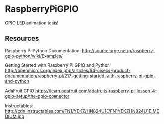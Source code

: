# RaspberryPiGPIO

GPIO LED animation tests!

## Resources

Raspberry Pi Python Documentation: http://sourceforge.net/p/raspberry-gpio-python/wiki/Examples/

Getting Started with Raspberry Pi GPIO and Python http://openmicros.org/index.php/articles/94-ciseco-product-documentation/raspberry-pi/217-getting-started-with-raspberry-pi-gpio-and-python

AdaFruit GPIO https://learn.adafruit.com/adafruits-raspberry-pi-lesson-4-gpio-setup/the-gpio-connector

Instructables: http://cdn.instructables.com/FN1/YEKZ/HN824U1E/FN1YEKZHN824U1E.MEDIUM.jpg
